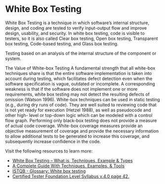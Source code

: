 # White Box Testing

White Box Testing is a technique in which software’s internal structure, design, and coding are tested to verify input-output flow and improve design, usability, and security. In white box testing, code is visible to testers, so it is also called Clear box testing, Open box testing, Transparent box testing, Code-based testing, and Glass box testing.

Testing based on an analysis of the internal structure of the component or system.

The Value of White-box Testing
A fundamental strength that all white-box techniques share is that the entire software implementation is
taken into account during testing, which facilitates defect detection even when the software specification
is vague, outdated or incomplete. A corresponding weakness is that if the software does not implement
one or more requirements, white box testing may not detect the resulting defects of omission (Watson
1996).
White-box techniques can be used in static testing (e.g., during dry runs of code). They are well suited to
reviewing code that is not yet ready for execution (Hetzel 1988), as well as pseudocode and other high-
level or top-down logic which can be modeled with a control flow graph.
Performing only black-box testing does not provide a measure of actual code coverage. White-box
coverage measures provide an objective measurement of coverage and provide the necessary
information to allow additional tests to be generated to increase this coverage, and subsequently increase
confidence in the code.

Visit the following resources to learn more:

- [White Box Testing – What is, Techniques, Example & Types](https://www.guru99.com/white-box-testing.html)
- [A Complete Guide With Techniques, Examples, & Tools](https://www.softwaretestinghelp.com/white-box-testing-techniques-with-example/)
- [ISTQB - Glossary: White box testing](https://glossary.istqb.org/en_US/term/white-box-testing-1)
- [Certified Tester Foundation Level Syllabus v.4.0 page 42.](https://istqb-main-web-prod.s3.amazonaws.com/media/documents/ISTQB_CTFL_Syllabus-v4.0.pdf)
